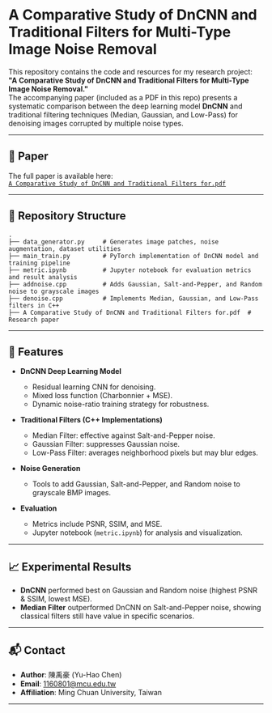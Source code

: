 # A Comparative Study of DnCNN and Traditional Filters for Multi-Type Image Noise Removal

This repository contains the code and resources for my research project:  
**"A Comparative Study of DnCNN and Traditional Filters for Multi-Type Image Noise Removal."**  
The accompanying paper (included as a PDF in this repo) presents a systematic comparison between the deep learning model **DnCNN** and traditional filtering techniques (Median, Gaussian, and Low-Pass) for denoising images corrupted by multiple noise types.

---

## 📄 Paper

The full paper is available here:  
[`A Comparative Study of DnCNN and Traditional Filters for.pdf`](./A%20Comparative%20Study%20of%20DnCNN%20and%20Traditional%20Filters%20for.pdf)

---

## 📂 Repository Structure

```
.
├── data_generator.py     # Generates image patches, noise augmentation, dataset utilities
├── main_train.py         # PyTorch implementation of DnCNN model and training pipeline
├── metric.ipynb          # Jupyter notebook for evaluation metrics and result analysis
├── addnoise.cpp          # Adds Gaussian, Salt-and-Pepper, and Random noise to grayscale images
├── denoise.cpp           # Implements Median, Gaussian, and Low-Pass filters in C++
├── A Comparative Study of DnCNN and Traditional Filters for.pdf  # Research paper
```

---

## 🚀 Features

- **DnCNN Deep Learning Model**

  - Residual learning CNN for denoising.
  - Mixed loss function (Charbonnier + MSE).
  - Dynamic noise-ratio training strategy for robustness.

- **Traditional Filters (C++ Implementations)**

  - Median Filter: effective against Salt-and-Pepper noise.
  - Gaussian Filter: suppresses Gaussian noise.
  - Low-Pass Filter: averages neighborhood pixels but may blur edges.

- **Noise Generation**

  - Tools to add Gaussian, Salt-and-Pepper, and Random noise to grayscale BMP images.

- **Evaluation**
  - Metrics include PSNR, SSIM, and MSE.
  - Jupyter notebook (`metric.ipynb`) for analysis and visualization.

---

## 📈 Experimental Results

- **DnCNN** performed best on Gaussian and Random noise (highest PSNR & SSIM, lowest MSE).
- **Median Filter** outperformed DnCNN on Salt-and-Pepper noise, showing classical filters still have value in specific scenarios.

---

## 📬 Contact

- **Author**: 陳禹豪 (Yu-Hao Chen)
- **Email**: 1160801@mcu.edu.tw
- **Affiliation**: Ming Chuan University, Taiwan

---
